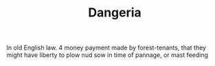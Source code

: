 ---
title: Dangeria
letter: D
permalink: "/definitions/bld-dangeria.html"
body: In old English law. 4 money payment made by forest-tenants, that they might
  have liberty to plow nud sow in time of pannage, or mast feeding
published_at: '2018-07-07'
source: Black's Law Dictionary 2nd Ed (1910)
layout: post
---